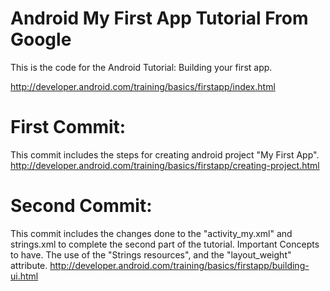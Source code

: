 # Android My First App Tutorial From Google

This is the code for the Android Tutorial: Building your first app.

http://developer.android.com/training/basics/firstapp/index.html

# First Commit:

This commit includes the steps for creating android project "My First App".
http://developer.android.com/training/basics/firstapp/creating-project.html

# Second Commit:

This commit includes the changes done to the "activity_my.xml" and strings.xml to complete the second part of the tutorial. Important Concepts to have. The use of the "Strings resources", and the "layout_weight" attribute.
http://developer.android.com/training/basics/firstapp/building-ui.html

